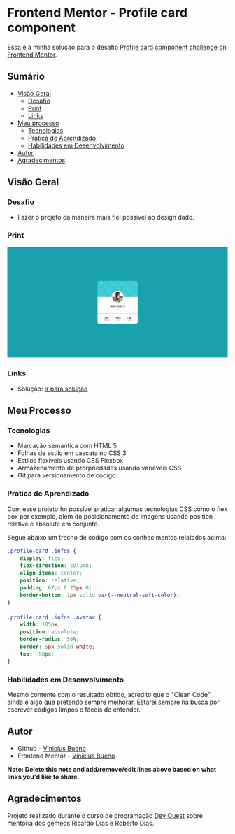 # Frontend Mentor - Profile card component 

Essa é a minha solução para o desafio [Profile card component challenge on Frontend Mentor](https://www.frontendmentor.io/challenges/profile-card-component-cfArpWshJ).

## Sumário

- [Visão Geral](#visão-geral)
  - [Desafio](#desafio)
  - [Print](#print)
  - [Links](#links)
- [Meu processo](#meu-processo)
  - [Tecnologias](#tecnologias)
  - [Pratica de Aprendizado](#pratica-de-aprendizado)
  - [Habilidades em Desenvolvimento](#habilidades-em-desenvolvimento)
- [Autor](#autor)
- [Agradecimentos](#agradecimentos)

## Visão Geral

### Desafio

- Fazer o projeto da maneira mais fiel possível ao design dado.

### Print

![](./solucao.jpg)

### Links

- Solução: [Ir para solução](https://vinicius-b-oliveira.github.io/profile-card/)

## Meu Processo

### Tecnologias

- Marcação semantica com HTML 5
- Folhas de estilo em cascata no CSS 3
- Estilos flexiveis usando CSS Flexbox
- Armazenamento de prorpriedades usando variáveis CSS
- Git para versionamento de código

### Pratica de Aprendizado

Com esse projeto foi possível praticar algumas tecnologias CSS como o flex box por exemplo, além do posicionamento de imagens usando position relative e absolute em conjunto. 

Segue abaixo um trecho de código com os conhecimentos relatados acima: 
```css
.profile-card .infos {
    display: flex;
    flex-direction: column;
    align-items: center;
    position: relative;
    padding: 67px 0 25px 0;
    border-bottom: 1px solid var(--neutral-soft-color);
}

.profile-card .infos .avatar {
    width: 105px;
    position: absolute;
    border-radius: 50%;
    border: 5px solid white;
    top: -58px;
}
```

### Habilidades em Desenvolvimento

Mesmo contente com o resultado obtido, acredito que o "Clean Code" ainda é algo que pretendo sempre melhorar. Estarei sempre na busca por escrever códigos limpos e fáceis de entender. 

## Autor

- Github - [Vinicíus Bueno](https://github.com/Vinicius-b-oliveira)
- Frontend Mentor - [Vinicíus Bueno](https://www.frontendmentor.io/profile/Vinicius-b-oliveira)

**Note: Delete this note and add/remove/edit lines above based on what links you'd like to share.**

## Agradecimentos

Projeto realizado durante o curso de programação [Dev Quest](https://devemdobro.com/matriculas-abertas/) sobre mentoria dos gêmeos Ricardo Dias e Roberto Dias. 
